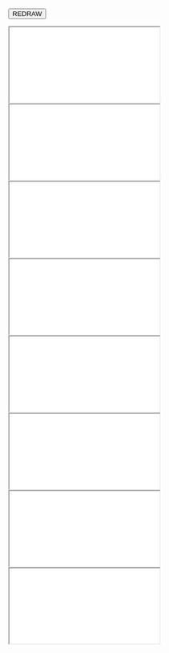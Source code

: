 
<head>
<meta charset='UTF-8'>
<meta http-equiv="Permissions-Policy" content="interest-cohort=()">
<meta http-equiv="Permissions-Policy" content="browsing-topics=()">
<link rel=stylesheet href='./reset.css'>
<link rel=stylesheet href='./demo-galley.css'>

<style>

  body {
    padding:                5mm; }

</style>

</head>


<button id=redraw>REDRAW</button>

<iframe src='./demo-galley.html' scrolling=no></iframe>
<iframe src='./demo-galley.html' scrolling=no></iframe>
<iframe src='./demo-galley.html' scrolling=no></iframe>
<iframe src='./demo-galley.html' scrolling=no></iframe>
<iframe src='./demo-galley.html' scrolling=no></iframe>
<iframe src='./demo-galley.html' scrolling=no></iframe>
<iframe src='./demo-galley.html' scrolling=no></iframe>
<iframe src='./demo-galley.html' scrolling=no></iframe>

<div class=spacer></div>

<script src='/browserified/mudom.js'></script>
<script src='./mudom2.js'></script>
<script src='./ops2.js'></script>

